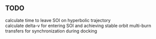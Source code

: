 ## TODO
calculate time to leave SOI on hyperbolic trajectory   
calculate delta-v for entering SOI and achieving stable orbit
multi-burn transfers for synchronization during docking



